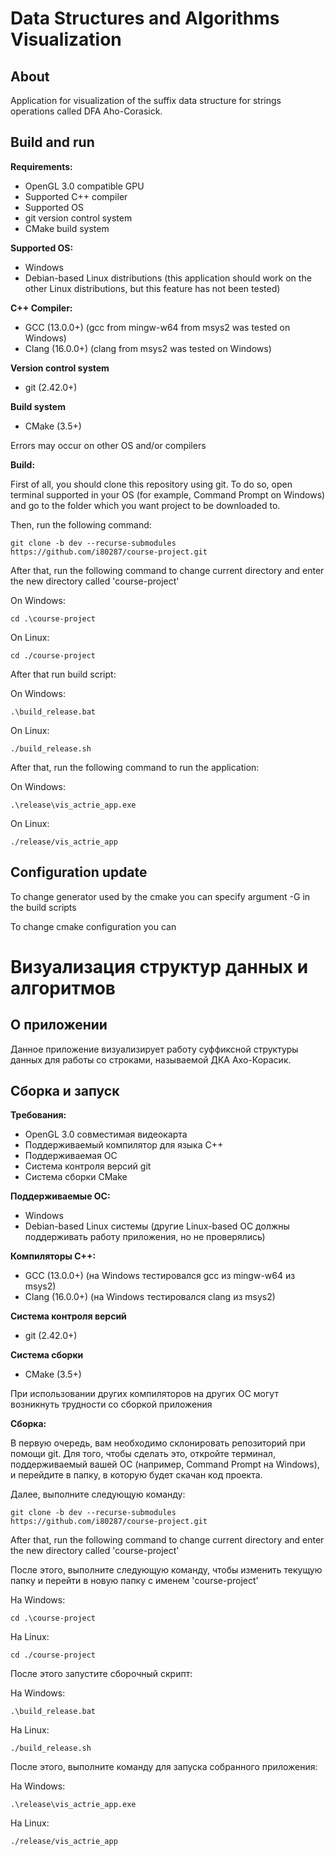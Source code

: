 # Data Structures and Algorithms Visualization

## About
Application for visualization of the suffix data structure for strings operations called DFA Aho-Corasick.

## Build and run

**Requirements:**
* OpenGL 3.0 compatible GPU
* Supported C++ compiler
* Supported OS
* git version control system
* CMake build system

**Supported OS:**
* Windows
* Debian-based Linux distributions (this application should work on the other Linux distributions, but this feature has not been tested)

**C++ Compiler:**
* GCC (13.0.0+) (gcc from mingw-w64 from msys2 was tested on Windows)
* Clang (16.0.0+) (clang from msys2 was tested on Windows)

**Version control system**
* git (2.42.0+)

**Build system**
* CMake (3.5+)

Errors may occur on other OS and/or compilers

**Build:**

First of all, you should clone this repository using git. To do so, open terminal supported in your OS 
(for example, Command Prompt on Windows) and go to the folder which you want project to be downloaded to.

Then, run the following command:

    git clone -b dev --recurse-submodules https://github.com/i80287/course-project.git

After that, run the following command to change current directory and enter the new directory called 'course-project'

On Windows:

    cd .\course-project

On Linux:

    cd ./course-project

After that run build script:

On Windows:

    .\build_release.bat

On Linux:

    ./build_release.sh

After that, run the following command to run the application:

On Windows:

    .\release\vis_actrie_app.exe

On Linux:

    ./release/vis_actrie_app

## Configuration update

To change generator used by the cmake you can specify argument -G in the build scripts

To change cmake configuration you can 

# Визуализация структур данных и алгоритмов

## О приложении
Данное приложение визуализирует работу суффиксной структуры данных для работы со строками, называемой ДКА Ахо-Корасик.

## Сборка и запуск

**Требования:**
* OpenGL 3.0 совместимая видеокарта
* Поддерживаемый компилятор для языка C++ 
* Поддерживаемая ОС
* Система контроля версий git
* Система сборки CMake

**Поддерживаемые ОС:**
* Windows
* Debian-based Linux системы (другие Linux-based ОС должны поддерживать работу приложения, но не проверялись)

**Компиляторы C++:**
* GCC (13.0.0+) (на Windows тестировался gcc из mingw-w64 из msys2)
* Clang (16.0.0+) (на Windows тестировался clang из msys2)

**Система контроля версий**
* git (2.42.0+)

**Система сборки**
* CMake (3.5+)

При использовании других компиляторов на других ОС могут возникнуть трудности со сборкой приложения

**Сборка:**

В первую очередь, вам необходимо склонировать репозиторий при помощи git. Для того, чтобы сделать это, 
откройте терминал, поддерживаемый вашей ОС (например, Command Prompt на Windows), и перейдите в папку, 
в которую будет скачан код проекта.

Далее, выполните следующую команду:

    git clone -b dev --recurse-submodules https://github.com/i80287/course-project.git

After that, run the following command to change current directory and enter the new directory called 'course-project'

После этого, выполните следующую команду, чтобы изменить текущую папку и перейти в новую папку с именем 'course-project'

На Windows:

    cd .\course-project

На Linux:

    cd ./course-project

После этого запустите сборочный скрипт:

На Windows:

    .\build_release.bat

На Linux:

    ./build_release.sh

После этого, выполните команду для запуска собранного приложения:

На Windows:

    .\release\vis_actrie_app.exe

На Linux:

    ./release/vis_actrie_app
